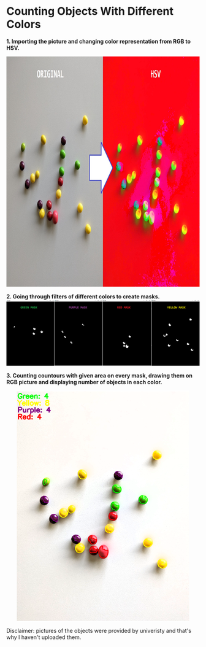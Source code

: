 # Counting Objects With Different Colors

<b>1. Importing the picture and changing color representation from RGB to HSV.</b>
<p align="center">
  <img src="https://github.com/4MC4/Counting-Objects/blob/main/pics/orig_to_hsv.png" height="600">
</p>

<b>2. Going through filters of different colors to create masks.</b>
![](https://github.com/4MC4/Counting-Objects/blob/main/pics/masks.png)

<b>3. Counting countours with given area on every mask, drawing them on RGB picture and displaying number of objects in each color.</b>
<p align="center">
<img src="https://github.com/4MC4/Counting-Objects/blob/main/pics/result.png" height="600">
</p>

Disclaimer: pictures of the objects were provided by univeristy and that's why I haven't uploaded them.
